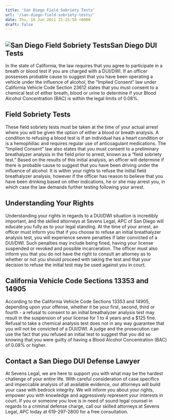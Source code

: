```yaml
---
title: 'San Diego Field Sobriety Tests'
url: '/san-diego-field-sobriety-tests/'
date: Thu, 16 Jun 2011 21:25:58 +0000
draft: false
---
```


**![San Diego Field Sobriety Tests](https://www.sevenslegal.com/wp-content/uploads/2014/12/Samantha-Greene-2-200x300.jpg)San Diego DUI Tests**
----------------------------------------------------------------------------------------------------------------------------------------------

In the state of California, the law requires that you agree to participate in a breath or blood test if you are charged with a DUI/DWI. If an officer possesses probable cause to suggest that you have been operating a vehicle under the influence of alcohol, the “Implied Consent” law under California Vehicle Code Section 23612 states that you must consent to a chemical test of either breath, blood or urine to determine if your Blood Alcohol Concentration (BAC) is within the legal limits of 0.08%.

Field Sobriety Tests
--------------------

These field sobriety tests must be taken at the time of your actual arrest where you will be given the option of either a blood or breath analysis. A condition to refusing a blood test is if an individual has a heart condition or is a hemophiliac and requires regular use of anticoagulant medications. The “Implied Consent” law also states that you must consent to a preliminary breathalyzer analysis in the field prior to arrest, known as a “field sobriety test.” Based on the results of this initial analysis, an officer will determine if there is probable cause to suggest that you have been driving under the influence of alcohol. It is within your rights to refuse the initial field breathalyzer analysis, however if the officer has reason to believe that you have been drinking based on other indications, he or she may arrest you, in which case the law demands further testing following your arrest.

Understanding Your Rights
-------------------------

Understanding your rights in regards to a DUI/DWI situation is incredibly important, and the skilled attorneys at Sevens Legal, APC of San Diego will educate you fully as to your legal standing. At the time of your arrest, an officer must inform you that if you choose to refuse an initial breathalyzer analysis test, you will experience severe penalties if later convicted of a DUI/DWI. Such penalties may include being fined, having your license suspended or revoked and possible incarceration. The officer must also inform you that you do not have the right to consult an attorney as to whether or not you should proceed with taking the test and that your decision to refuse the initial test may be used against you in court.

California Vehicle Code Sections 13353 and 14905
------------------------------------------------

According to the California Vehicle Code Sections 13353 and 14905, depending upon your offense, whether it be your first, second, third or fourth - a refusal to consent to an initial breathalyzer analysis test may result in the suspension of your license for 1 to 4 years and a $125 fine. Refusal to take a chemical analysis test does not in any way guarantee that you will not be convicted of a DUI/DWI. A judge and the prosecution can use the fact that you refused an initial test to suggest that you did so knowing that you were guilty of having a Blood Alcohol Concentration (BAC) of 0.08% or higher.

Contact a San Diego DUI Defense Lawyer
--------------------------------------

At Sevens Legal, we are here to support you with what may be the hardest challenge of your entire life. With careful consideration of case specifics and impeccable analysis of all available evidence, our attorneys will build your case with bedrock integrity. We will inform you about your rights, empower you with knowledge and aggressively represent your interests in court. If you or someone you love is in need of sound legal counsel in regards to a criminal defense charge, call our skilled attorneys at Sevens Legal, APC today at 619-297-2800 for a free consultation.